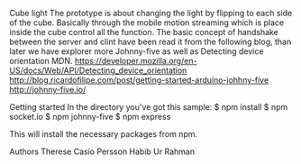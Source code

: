 Cube light
The prototype is about changing the light by flipping to each side of the cube. Basically  through the mobile motion streaming which is place inside the cube control all the function. The basic concept of handshake between the server and clint  have been  read it from the following blog, than later we have explorer more Johnny-five as well as Detecting device orientation MDN.
https://developer.mozilla.org/en-US/docs/Web/API/Detecting_device_orientation
http://blog.ricardofilipe.com/post/getting-started-arduino-johhny-five
http://johnny-five.io/

Getting started
In the directory you've got this sample:
$ npm install
$ npm socket.io
$ npm johnny-five
$ npm express

This will install the necessary packages from npm.


Authors
Therese Casio Persson
Habib Ur Rahman
